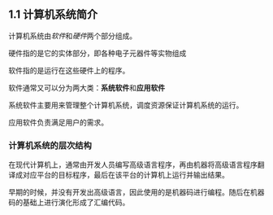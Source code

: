 ## 1.1 计算机系统简介

计算机系统由*软件*和*硬件*两个部分组成。

硬件指的是它的实体部分，即各种电子元器件等实物组成

软件指的是运行在这些硬件上的程序。

软件通常又可以分为两大类：**系统软件**和**应用软件**

系统软件主要用来管理整个计算机系统，调度资源保证计算机系统的运行。

应用软件负责满足用户的需求。

### 计算机系统的层次结构

在现代计算机上，通常由开发人员编写高级语言程序，再由机器将高级语言程序翻译成对应平台的目标程序，最后在该平台的计算机上运行并输出结果。

早期的时候，并没有开发出高级语言，因此使用的是机器码进行编程。随后在机器码的基础上进行演化形成了汇编代码。
